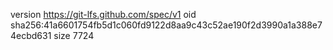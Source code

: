 version https://git-lfs.github.com/spec/v1
oid sha256:41a6601754fb5d1c060fd9122d8aa9c43c52ae190f2d3990a1a388e74ecbd631
size 7724
